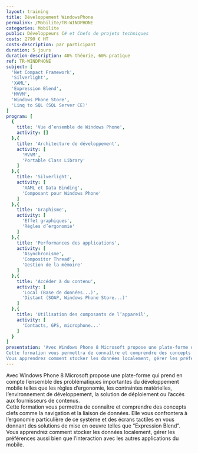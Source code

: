 ```yaml
---
layout: training
title: Développement WindowsPhone
permalink: /Mobilite/TR-WINDPHONE
categories: Mobilite
public: Développeurs C# et Chefs de projets techniques
costs: 2790 € HT
costs-description: par participant
duration: 5 jours
duration-description: 40% théorie, 60% pratique
ref: TR-WINDPHONE
subject: [
  'Net Compact Framework',
  'Silverlight',
  'XAML',
  'Expression Blend',
  'MVVM',
  'Windows Phone Store',
  'Linq to SQL (SQL Server CE)'
]
program: [
  {
    title: 'Vue d’ensemble de Windows Phone',
    activity: []
  },{
    title: 'Architecture de développement',
    activity: [
      'MVVM',
      'Portable Class Library'
    ]
  },{
    title: 'Silverlight',
    activity: [
      'XAML et Data Binding',
      'Composant pour Windows Phone'
    ]
  },{
    title: 'Graphisme',
    activity: [
      'Effet graphiques',
      'Règles d’ergonomie'
    ]
  },{
    title: 'Performances des applications',
    activity: [
      'Asynchronisme',
      'Compositor Thread',
      'Gestion de la mémoire'
    ]
  },{
    title: 'Accéder à du contenu',
    activity: [
      'Local (Base de données...)',
      'Distant (SOAP, Windows Phone Store...)'
    ]
  },{
    title: 'Utilisation des composants de l’appareil',
    activity: [
      'Contacts, GPS, microphone...'
    ]
  }
]
presentation: 'Avec Windows Phone 8 Microsoft propose une plate-forme qui prend en compte l’ensemble des problématiques importantes du développement mobile telles que les règles d’ergonomie, les contraintes matérielles, l’environnement de développement, la solution de déploiement ou l’accès aux fournisseurs de contenus.
Cette formation vous permettra de connaître et comprendre des concepts clefs comme la navigation et la liaison de données. Elle vous confrontera à l’ergonomie particulière de ce système et des écrans tactiles en vous donnant des solutions de mise en oeuvre telles que “Expression Blend”.
Vous apprendrez comment stocker les données localement, gérer les préférences aussi bien que l’interaction avec les autres applications du mobile.'
---
```


Avec Windows Phone 8 Microsoft propose une plate-forme qui prend en compte l’ensemble des problématiques importantes du développement mobile telles que les règles d’ergonomie, les contraintes matérielles, l’environnement de développement, la solution de déploiement ou l’accès aux fournisseurs de contenus.  
Cette formation vous permettra de connaître et comprendre des concepts clefs comme la navigation et la liaison de données. Elle vous confrontera à l’ergonomie particulière de ce système et des écrans tactiles en vous donnant des solutions de mise en oeuvre telles que “Expression Blend”.  
Vous apprendrez comment stocker les données localement, gérer les préférences aussi bien que l’interaction avec les autres applications du mobile.  
